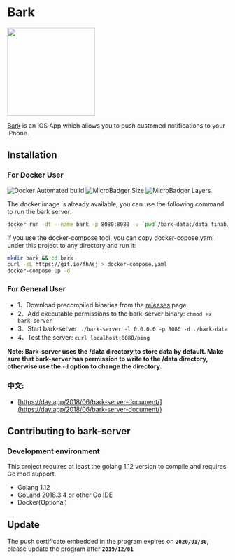 # Bark

<img src="https://wx3.sinaimg.cn/mw690/0060lm7Tly1g0nfnjjxbbj30sg0sg757.jpg" width=200px height=200px />

[Bark](https://github.com/Finb/Bark) is an iOS App which allows you to push customed notifications to your iPhone.

## Installation

### For Docker User

![Docker Automated build](https://img.shields.io/docker/automated/finab/bark-server.svg) ![MicroBadger Size](https://img.shields.io/microbadger/image-size/finab/bark-server.svg) ![MicroBadger Layers](https://img.shields.io/microbadger/layers/finab/bark-server.svg)

The docker image is already available, you can use the following command to run the bark server:

``` sh
docker run -dt --name bark -p 8080:8080 -v `pwd`/bark-data:/data finab/bark-server
```

If you use the docker-compose tool, you can copy docker-copose.yaml under this project to any directory and run it:

``` sh
mkdir bark && cd bark
curl -sL https://git.io/fhAsj > docker-compose.yaml
docker-compose up -d
```

### For General User 

- 1、Download precompiled binaries from the [releases](https://github.com/Finb/bark-server/releases) page
- 2、Add executable permissions to the bark-server binary: `chmod +x bark-server`
- 3、Start bark-server: `./bark-server -l 0.0.0.0 -p 8080 -d ./bark-data`
- 4、Test the server: `curl localhost:8080/ping`

**Note: Bark-server uses the /data directory to store data by default. Make sure that bark-server has permission to write to the /data directory, otherwise use the `-d` option to change the directory.**

### 中文:

- [https://day.app/2018/06/bark-server-document/](https://day.app/2018/06/bark-server-document/)
  
## Contributing to bark-server

### Development environment

This project requires at least the golang 1.12 version to compile and requires Go mod support.

- Golang 1.12
- GoLand 2018.3.4 or other Go IDE
- Docker(Optional)

## Update 

The push certificate embedded in the program expires on **`2020/01/30`**, please update the program after **`2019/12/01`**
